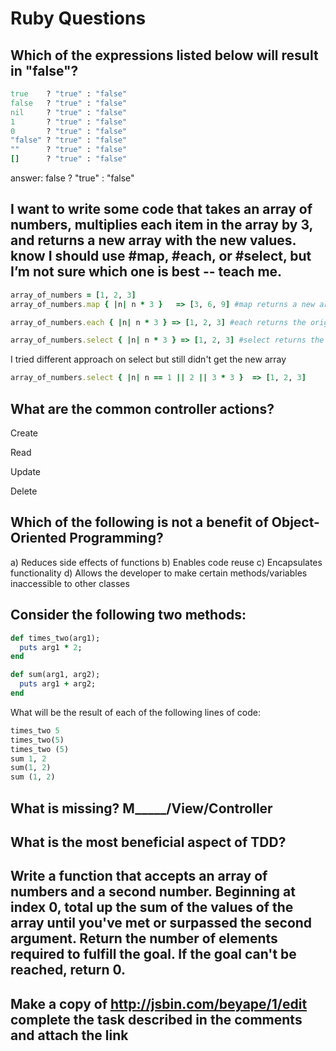 # Ruby Questions

## Which of the expressions listed below will result in "false"?
```ruby
true    ? "true" : "false"
false   ? "true" : "false"
nil     ? "true" : "false"
1       ? "true" : "false"
0       ? "true" : "false"
"false" ? "true" : "false"
""      ? "true" : "false"
[]      ? "true" : "false"
```

answer: false ? "true" : "false"

## I want to write some code that takes an array of numbers, multiplies each item in the array by 3, and returns a new array with the new values. know I should use #map, #each, or #select, but I’m not sure which one is best -- teach me.
```ruby
array_of_numbers = [1, 2, 3]
array_of_numbers.map { |n| n * 3 }   => [3, 6, 9] #map returns a new array with the block code given. BEST CHOICE if not only!!!

array_of_numbers.each { |n| n * 3 } => [1, 2, 3] #each returns the original object

array_of_numbers.select { |n| n * 3 } => [1, 2, 3] #select returns the original object, and is used to select specific numbers not going thru the loop and selecting each number and multiplying.
```
I tried different approach on select but still didn't get the new array 

```ruby
array_of_numbers.select { |n| n == 1 || 2 || 3 * 3 }  => [1, 2, 3]
```

## What are the common controller actions?
Create

Read

Update

Delete


## Which of the following is not a benefit of Object-Oriented Programming?

a) Reduces side effects of functions
b) Enables code reuse
c) Encapsulates functionality
d) Allows the developer to make certain methods/variables inaccessible to other classes

## Consider the following two methods:
```ruby
def times_two(arg1);
  puts arg1 * 2;
end

def sum(arg1, arg2);
  puts arg1 + arg2;
end
```
What will be the result of each of the following lines of code:
```ruby
times_two 5
times_two(5)
times_two (5)
sum 1, 2
sum(1, 2)
sum (1, 2)
```

## What is missing? M_____/View/Controller

## What is the most beneficial aspect of TDD?

## Write a function that accepts an array of numbers and a second number. Beginning at index 0, total up the sum of the values of the array until you've met or surpassed the second argument. Return the number of elements required to fulfill the goal. If the goal can't be reached, return 0.

## Make a copy of http://jsbin.com/beyape/1/edit complete the task described in the comments and attach the link
